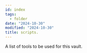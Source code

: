 ```yaml
---
id: index
tags:
  - folder
date: "2024-10-30"
modified: "2024-10-30"
title: scripts.
---
```


A list of tools to be used for this vault.
